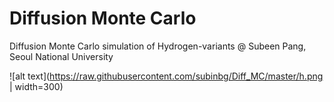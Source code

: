 # Diffusion Monte Carlo
Diffusion Monte Carlo simulation of Hydrogen-variants @ Subeen Pang, Seoul National University


![alt text](https://raw.githubusercontent.com/subinbg/Diff_MC/master/h.png | width=300)
